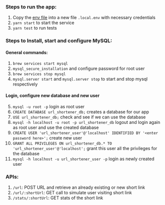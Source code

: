 ### Steps to run the app:
1. Copy the [env file](./.env) into a new file `.local.env` with necessary credentials
2. `yarn start` to start the service
3. `yarn test` to run tests

### Steps to Install, start and configure MySQL:
#### General commands:
1. `brew services start mysql`
2. `mysql_secure_installation` and configure password for root user
3. `brew services stop mysql`
4. `mysql.server start` and `mysql.server stop` to start and stop mysql respectively

#### Login, configure new database and new user
5. `mysql -u root -p` login as root user
6. `CREATE DATABASE url_shortener_db;` creates a database for our app
7. `USE url_shortener_db;` check and see if we can use the database
8. `mysql -h localhost -u root -p url_shortener_db` logout and login again as root user and use the created database
9.  `CREATE USER 'url_shortener_user'@'localhost' IDENTIFIED BY '<enter password here>';` create new user
10. `GRANT ALL PRIVILEGES ON url_shortener_db.* TO 'url_shortener_user'@'localhost';` grant this user all the privileges for the database
11. `mysql -h localhost -u url_shortener_user -p` login as newly created user


### APIs:
1. `/url`: POST URL and retrieve an already existing or new short link
2. `/url/:shortUrl`: GET call to simulate user visiting short link
3. `/stats/:shortUrl`: GET stats of the short link